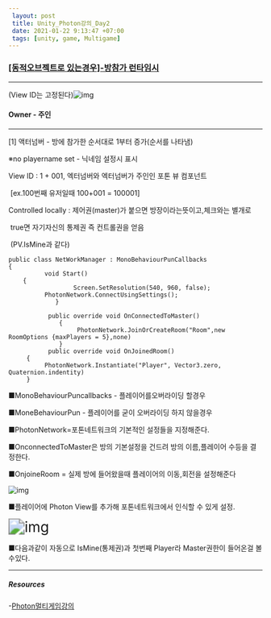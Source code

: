 ```yaml
---
 layout: post
 title: Unity_Photon강의_Day2
 date: 2021-01-22 9:13:47 +07:00
 tags: [unity, game, Multigame]
---
```


### <u>[동적오브젝트로 있는경우]-방참가 런타임시</u>

---

(View ID는 고정된다)![img](https://static.wixstatic.com/media/1c4e22_3fd558e2cf8e4de889a91f02b9c1f4d3~mv2.png/v1/fill/w_780,h_309,al_c,lg_1,q_90/1c4e22_3fd558e2cf8e4de889a91f02b9c1f4d3~mv2.webp)

#### Owner - 주인<br>

---

[1] 액터넘버 - 방에 참가한 순서대로 1부터 증가(순서를 나타냄)<br>

※no playername set - 닉네임 설정시 표시



View ID : 1 + 001, 엑터넘버와 엑터넘버가 주인인 포톤 뷰 컴포넌트<br>

​		        [ex.100번째 유저일때 100+001 = 100001]



Controlled locally : 제어권(master)가 붙으면 방장이라는뜻이고,체크와는 별개로<br>

​								  true면 자기자신의 통제권 즉 컨트롤권을 얻음<br>

​                                  (PV.IsMine과 같다)

```
public class NetWorkManager : MonoBehaviourPunCallbacks
{
          void Start()
	{
                  Screen.SetResolution(540, 960, false);
 	      PhotonNetwork.ConnectUsingSettings();
             }

           public override void OnConnectedToMaster()
              {
                   PhotonNetwork.JoinOrCreateRoom("Room",new RoomOptions {maxPlayers = 5},none)
              }
           public override void OnJoinedRoom()
	 {
	      PhotonNetwork.Instantiate("Player", Vector3.zero, Quaternion.indentity)
	 }
```

■MonoBehaviourPuncallbacks - 플레이어를오버라이딩 할경우

■MoneBehaviourPun - 플레이어를 굳이 오버라이딩 하지 않을경우

■PhotonNetwork=포톤네트워크의 기본적인 설정들을 지정해준다.

■OnconnectedToMaster은 방의 기본설정을 건드려 방의 이름,플레이어 수등을 결정한다.

■OnjoineRoom = 실제 방에 들어왔을때 플레이어의 이동,회전을 설정해준다


![img](https://static.wixstatic.com/media/1c4e22_6d8aede20326479b914bfefd377a57aa~mv2.png/v1/fill/w_573,h_309,al_c,lg_1,q_90/1c4e22_6d8aede20326479b914bfefd377a57aa~mv2.webp)

■플레이어에 Photon View를 추가해 포톤네트워크에서 인식할 수 있게 설정.

<img src="https://static.wixstatic.com/media/1c4e22_d8994d9f7a6f4559814200126d47cf58~mv2.png/v1/fit/w_293,h_96,al_c,q_5/file.png" alt="img" style="zoom: 200%;" />

■다음과같이 자동으로 IsMine(통제권)과 첫번째 Player라 Master권한이 들어온걸 볼 수있다.

---

##### Resources

-[Photon멀티게임강의](https://www.youtube.com/watch?v=7tjez6oZDlA)

